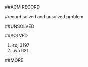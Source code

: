 ##ACM RECORD


#record solved and unsolved problem

##UNSOLVED
<ol>

</ol>



##SOLVED
<ol>
<li>zoj 3197</li>
<li>uva 621</li>
</ol>



##MORE
